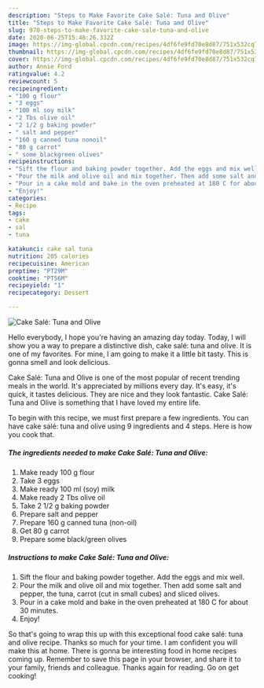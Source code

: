 ```yaml
---
description: "Steps to Make Favorite Cake Salé: Tuna and Olive"
title: "Steps to Make Favorite Cake Salé: Tuna and Olive"
slug: 970-steps-to-make-favorite-cake-sale-tuna-and-olive
date: 2020-06-25T15:48:26.332Z
image: https://img-global.cpcdn.com/recipes/4df6fe9fd70e8d87/751x532cq70/cake-sale-tuna-and-olive-recipe-main-photo.jpg
thumbnail: https://img-global.cpcdn.com/recipes/4df6fe9fd70e8d87/751x532cq70/cake-sale-tuna-and-olive-recipe-main-photo.jpg
cover: https://img-global.cpcdn.com/recipes/4df6fe9fd70e8d87/751x532cq70/cake-sale-tuna-and-olive-recipe-main-photo.jpg
author: Annie Ford
ratingvalue: 4.2
reviewcount: 5
recipeingredient:
- "100 g flour"
- "3 eggs"
- "100 ml soy milk"
- "2 Tbs olive oil"
- "2 1/2 g baking powder"
- " salt and pepper"
- "160 g canned tuna nonoil"
- "80 g carrot"
- " some blackgreen olives"
recipeinstructions:
- "Sift the flour and baking powder together. Add the eggs and mix well."
- "Pour the milk and olive oil and mix together. Then add some salt and pepper, the tuna, carrot (cut in small cubes) and sliced olives."
- "Pour in a cake mold and bake in the oven preheated at 180 C for about 30 minutes."
- "Enjoy!"
categories:
- Recipe
tags:
- cake
- sal
- tuna

katakunci: cake sal tuna 
nutrition: 205 calories
recipecuisine: American
preptime: "PT29M"
cooktime: "PT56M"
recipeyield: "1"
recipecategory: Dessert

---
```



![Cake Salé: Tuna and Olive](https://img-global.cpcdn.com/recipes/4df6fe9fd70e8d87/751x532cq70/cake-sale-tuna-and-olive-recipe-main-photo.jpg)

Hello everybody, I hope you're having an amazing day today. Today, I will show you a way to prepare a distinctive dish, cake salé: tuna and olive. It is one of my favorites. For mine, I am going to make it a little bit tasty. This is gonna smell and look delicious.

Cake Salé: Tuna and Olive is one of the most popular of recent trending meals in the world. It's appreciated by millions every day. It's easy, it's quick, it tastes delicious. They are nice and they look fantastic. Cake Salé: Tuna and Olive is something that I have loved my entire life.




To begin with this recipe, we must first prepare a few ingredients. You can have cake salé: tuna and olive using 9 ingredients and 4 steps. Here is how you cook that.

<!--inarticleads1-->

##### The ingredients needed to make Cake Salé: Tuna and Olive:

1. Make ready 100 g flour
1. Take 3 eggs
1. Make ready 100 ml (soy) milk
1. Make ready 2 Tbs olive oil
1. Take 2 1/2 g baking powder
1. Prepare  salt and pepper
1. Prepare 160 g canned tuna (non-oil)
1. Get 80 g carrot
1. Prepare  some black/green olives




<!--inarticleads2-->

##### Instructions to make Cake Salé: Tuna and Olive:

1. Sift the flour and baking powder together. Add the eggs and mix well.
1. Pour the milk and olive oil and mix together. Then add some salt and pepper, the tuna, carrot (cut in small cubes) and sliced olives.
1. Pour in a cake mold and bake in the oven preheated at 180 C for about 30 minutes.
1. Enjoy!




So that's going to wrap this up with this exceptional food cake salé: tuna and olive recipe. Thanks so much for your time. I am confident you will make this at home. There is gonna be interesting food in home recipes coming up. Remember to save this page in your browser, and share it to your family, friends and colleague. Thanks again for reading. Go on get cooking!
